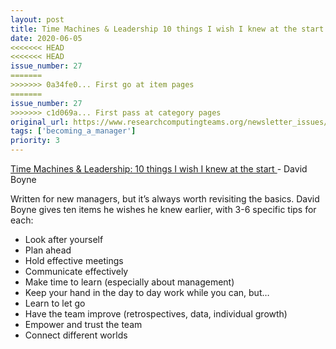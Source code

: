 ```yaml
---
layout: post
title: Time Machines & Leadership 10 things I wish I knew at the start -
date: 2020-06-05
<<<<<<< HEAD
<<<<<<< HEAD
issue_number: 27
=======
>>>>>>> 0a34fe0... First go at item pages
=======
issue_number: 27
>>>>>>> c1d069a... First pass at category pages
original_url: https://www.researchcomputingteams.org/newsletter_issues/0027
tags: ['becoming_a_manager']
priority: 3
---
```


<!-- markdownlint-disable MD033 -->
<!-- markdownlint-disable MD041 -->
<!-- markdownlint-disable MD049 -->

[Time Machines & Leadership: 10 things I wish I knew at the start ](https://medium.com/@boyney123/time-machines-leadership-10-things-i-wish-i-knew-at-the-start-b50cdf45cb45)-
David Boyne

Written for new managers, but it’s always worth revisiting the basics.  David Boyne gives ten items he wishes he knew earlier, with 3-6 specific tips for each:

* Look after yourself
* Plan ahead
* Hold effective meetings
* Communicate effectively
* Make time to learn (especially about management)
* Keep your hand in the day to day work while you can, but…
* Learn to let go
* Have the team improve (retrospectives, data, individual growth)
* Empower and trust the team
* Connect different worlds
